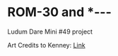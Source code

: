 ROM-30 and *---
===============

Ludum Dare Mini #49 project

Art Credits to Kenney: [Link](kenney.nl)